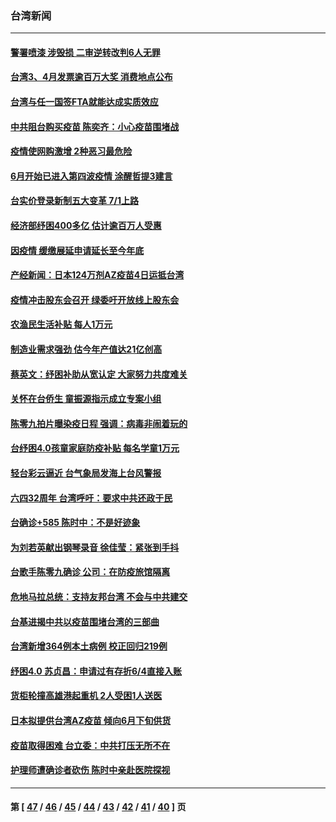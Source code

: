 ### 台湾新闻
---
#### [警署喷漆 涉毁损 二审逆转改判6人无罪](../../pages/ncid1349361/n12996353.md) 
#### [台湾3、4月发票逾百万大奖 消费地点公布](../../pages/ncid1349361/n12995896.md) 
#### [台湾与任一国签FTA就能达成实质效应](../../pages/ncid1349361/n12996355.md) 
#### [中共阻台购买疫苗 陈奕齐：小心疫苗围堵战](../../pages/ncid1349361/n12996357.md) 
#### [疫情使网购激增 2种恶习最危险](../../pages/ncid1349361/n12996276.md) 
#### [6月开始已进入第四波疫情 涂醒哲提3建言](../../pages/ncid1349361/n12996278.md) 
#### [台实价登录新制五大变革 7/1上路](../../pages/ncid1349361/n12996280.md) 
#### [经济部纾困400多亿 估计逾百万人受惠](../../pages/ncid1349361/n12996162.md) 
#### [因疫情 缓缴展延申请延长至今年底](../../pages/ncid1349361/n12996172.md) 
#### [产经新闻：日本124万剂AZ疫苗4日运抵台湾](../../pages/ncid1349361/n12996099.md) 
#### [疫情冲击股东会召开 绿委吁开放线上股东会](../../pages/ncid1349361/n12996174.md) 
#### [农渔民生活补贴 每人1万元](../../pages/ncid1349361/n12996177.md) 
#### [制造业需求强劲 估今年产值达21亿创高](../../pages/ncid1349361/n12996103.md) 
#### [蔡英文：纾困补助从宽认定 大家努力共度难关](../../pages/ncid1349361/n12996020.md) 
#### [关怀在台侨生 童振源指示成立专案小组](../../pages/ncid1349361/n12996008.md) 
#### [陈零九拍片曝染疫日程 强调：病毒非闹着玩的](../../pages/ncid1349361/n12995945.md) 
#### [台纾困4.0孩童家庭防疫补贴 每名学童1万元](../../pages/ncid1349361/n12995959.md) 
#### [轻台彩云逼近 台气象局发海上台风警报](../../pages/ncid1349361/n12995750.md) 
#### [六四32周年 台湾呼吁：要求中共还政于民](../../pages/ncid1349361/n12995741.md) 
#### [台确诊+585 陈时中：不是好迹象](../../pages/ncid1349361/n12995798.md) 
#### [为刘若英献出钢琴录音 徐佳莹：紧张到手抖](../../pages/ncid1349361/n12995715.md) 
#### [台歌手陈零九确诊 公司：在防疫旅馆隔离](../../pages/ncid1349361/n12995749.md) 
#### [危地马拉总统：支持友邦台湾 不会与中共建交](../../pages/ncid1349361/n12995598.md) 
#### [台基进揭中共以疫苗围堵台湾的三部曲](../../pages/ncid1349361/n12995258.md) 
#### [台湾新增364例本土病例 校正回归219例](../../pages/ncid1349361/n12995452.md) 
#### [纾困4.0 苏贞昌：申请过有存折6/4直接入账](../../pages/ncid1349361/n12995405.md) 
#### [货柜轮撞高雄港起重机 2人受困1人送医](../../pages/ncid1349361/n12995287.md) 
#### [日本拟提供台湾AZ疫苗 倾向6月下旬供货](../../pages/ncid1349361/n12994958.md) 
#### [疫苗取得困难 台立委：中共打压无所不在](../../pages/ncid1349361/n12993661.md) 
#### [护理师遭确诊者砍伤 陈时中亲赴医院探视](../../pages/ncid1349361/n12993939.md) 

---
#### 第 [ [47](./47.md) / [46](./46.md) / [45](./45.md) / [44](./44.md) / [43](./43.md) / [42](./42.md) / [41](./41.md) / [40](./40.md) ] 页
